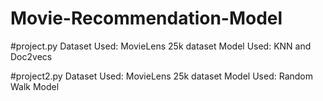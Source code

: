 # Movie-Recommendation-Model

#project.py
Dataset Used: MovieLens 25k dataset
Model Used: KNN and Doc2vecs

#project2.py
Dataset Used: MovieLens 25k dataset
Model Used: Random Walk Model
